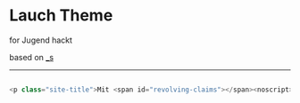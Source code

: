 # Lauch Theme
for Jugend hackt

based on [_s](https://underscores.me/)


----

``` php

<p class="site-title">Mit <span id="revolving-claims"></span><noscript>Code</noscript> die Welt verbessern</p>

```

